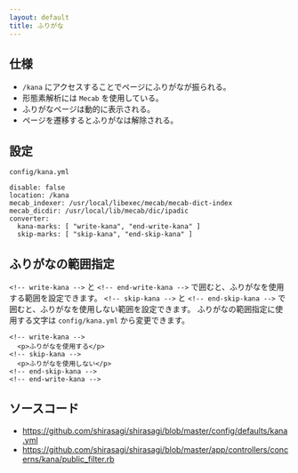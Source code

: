 ```yaml
---
layout: default
title: ふりがな
---
```


## 仕様

- `/kana` にアクセスすることでページにふりがなが振られる。
- 形態素解析には `Mecab` を使用している。
- ふりがなページは動的に表示される。
- ページを遷移するとふりがなは解除される。

## 設定

`config/kana.yml`

~~~
disable: false
location: /kana
mecab_indexer: /usr/local/libexec/mecab/mecab-dict-index
mecab_dicdir: /usr/local/lib/mecab/dic/ipadic
converter:
  kana-marks: [ "write-kana", "end-write-kana" ]
  skip-marks: [ "skip-kana", "end-skip-kana" ]
~~~

## ふりがなの範囲指定

`<!-- write-kana -->` と `<!-- end-write-kana -->` で囲むと、ふりがなを使用する範囲を設定できます。
`<!-- skip-kana -->` と `<!-- end-skip-kana -->` で囲むと、ふりがなを使用しない範囲を設定できます。
ふりがなの範囲指定に使用する文字は `config/kana.yml` から変更できます。

~~~
<!-- write-kana -->
  <p>ふりがなを使用する</p>
<!-- skip-kana -->
  <p>ふりがなを使用しない</p>
<!-- end-skip-kana -->
<!-- end-write-kana -->
~~~

## ソースコード

- <https://github.com/shirasagi/shirasagi/blob/master/config/defaults/kana.yml>
- <https://github.com/shirasagi/shirasagi/blob/master/app/controllers/concerns/kana/public_filter.rb>
